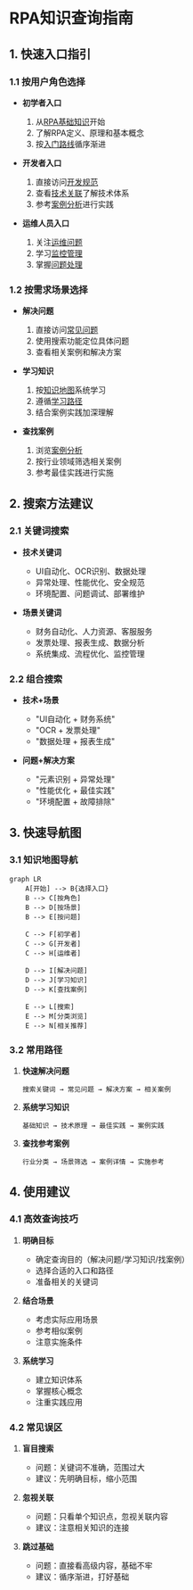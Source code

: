 # RPA知识查询指南

## 1. 快速入口指引

### 1.1 按用户角色选择
- **初学者入口**
  1. 从[RPA基础知识](./RPA基础知识.md)开始
  2. 了解RPA定义、原理和基本概念
  3. 按[入门路线](./知识关联关系.md#21-技术路线关联)循序渐进

- **开发者入口**
  1. 直接访问[开发规范](./最佳实践.md#21-开发规范)
  2. 查看[技术关联](./知识关联关系.md#3-技术关联)了解技术体系
  3. 参考[案例分析](./案例分析.md)进行实践

- **运维人员入口**
  1. 关注[运维问题](./常见问题解答.md#运维问题)
  2. 学习[监控管理](./最佳实践.md#监控管理)
  3. 掌握[问题处理](./常见问题解答.md#问题处理)

### 1.2 按需求场景选择
- **解决问题**
  1. 直接访问[常见问题](./常见问题解答.md)
  2. 使用搜索功能定位具体问题
  3. 查看相关案例和解决方案

- **学习知识**
  1. 按[知识地图](./知识分类体系.md)系统学习
  2. 遵循[学习路径](./知识关联关系.md#5-学习路径关联)
  3. 结合案例实践加深理解

- **查找案例**
  1. 浏览[案例分析](./案例分析.md)
  2. 按行业领域筛选相关案例
  3. 参考最佳实践进行实施

## 2. 搜索方法建议

### 2.1 关键词搜索
- **技术关键词**
  - UI自动化、OCR识别、数据处理
  - 异常处理、性能优化、安全规范
  - 环境配置、问题调试、部署维护

- **场景关键词**
  - 财务自动化、人力资源、客服服务
  - 发票处理、报表生成、数据分析
  - 系统集成、流程优化、监控管理

### 2.2 组合搜索
- **技术+场景**
  - "UI自动化 + 财务系统"
  - "OCR + 发票处理"
  - "数据处理 + 报表生成"

- **问题+解决方案**
  - "元素识别 + 异常处理"
  - "性能优化 + 最佳实践"
  - "环境配置 + 故障排除"

## 3. 快速导航图

### 3.1 知识地图导航
```mermaid
graph LR
    A[开始] --> B{选择入口}
    B --> C[按角色]
    B --> D[按场景]
    B --> E[按问题]
    
    C --> F[初学者]
    C --> G[开发者]
    C --> H[运维者]
    
    D --> I[解决问题]
    D --> J[学习知识]
    D --> K[查找案例]
    
    E --> L[搜索]
    E --> M[分类浏览]
    E --> N[相关推荐]
```

### 3.2 常用路径
1. **快速解决问题**
   ```
   搜索关键词 → 常见问题 → 解决方案 → 相关案例
   ```

2. **系统学习知识**
   ```
   基础知识 → 技术原理 → 最佳实践 → 案例实践
   ```

3. **查找参考案例**
   ```
   行业分类 → 场景筛选 → 案例详情 → 实施参考
   ```

## 4. 使用建议

### 4.1 高效查询技巧
1. **明确目标**
   - 确定查询目的（解决问题/学习知识/找案例）
   - 选择合适的入口和路径
   - 准备相关的关键词

2. **结合场景**
   - 考虑实际应用场景
   - 参考相似案例
   - 注意实施条件

3. **系统学习**
   - 建立知识体系
   - 掌握核心概念
   - 注重实践应用

### 4.2 常见误区
1. **盲目搜索**
   - 问题：关键词不准确，范围过大
   - 建议：先明确目标，缩小范围

2. **忽视关联**
   - 问题：只看单个知识点，忽视关联内容
   - 建议：注意相关知识的连接

3. **跳过基础**
   - 问题：直接看高级内容，基础不牢
   - 建议：循序渐进，打好基础 